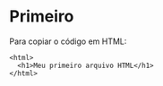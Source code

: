 # Primeiro 

Para copiar o código em HTML:
```
<html>
  <h1>Meu primeiro arquivo HTML</h1>
</html>
```
